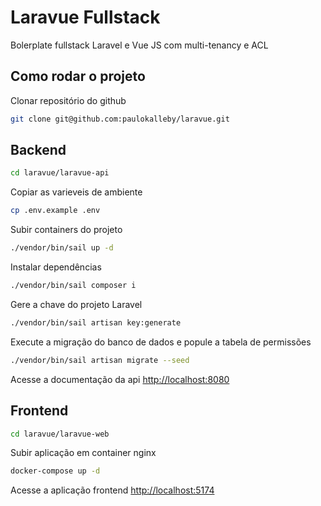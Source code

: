 # Laravue Fullstack

Bolerplate fullstack Laravel e Vue JS com multi-tenancy e ACL

## Como rodar o projeto

Clonar repositório do github

```sh
git clone git@github.com:paulokalleby/laravue.git
```

## Backend

```sh
cd laravue/laravue-api
```

Copiar as varieveis de ambiente

```sh
cp .env.example .env
```

Subir containers do projeto

```sh
./vendor/bin/sail up -d
```

Instalar dependências

```sh
./vendor/bin/sail composer i
```

Gere a chave do projeto Laravel

```sh
./vendor/bin/sail artisan key:generate
```

Execute a migração do banco de dados e popule a tabela de permissões

```sh
./vendor/bin/sail artisan migrate --seed
```

Acesse a documentação da api
[http://localhost:8080](http://localhost:8080)

## Frontend

```sh
cd laravue/laravue-web
```

Subir aplicação em container nginx

```sh
docker-compose up -d
```

Acesse a aplicação frontend
[http://localhost:5174](http://localhost:5174)
